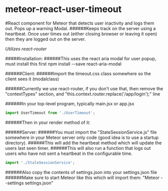 # meteor-react-user-timeout
#React component for Meteor that detects user inactivity and logs them out. Pops up a warning Modal. 
######Keeps track on the server using a heartbeat. Once user times out (either closing browser or leaving it open) then they are logged out on the server. 

*Utilizes react-router*

#####Installation:
######This uses the react aria modal for user popup, must install this first
npm install --save react-aria-modal

######Client:
######Import the timeout.css class somewhere so the client sees it (modalclass)

######Currently we use react-router, if you don't use that, then remove the "contextTypes" section, and "this.context.router.replace('/app/login');" line

######In your top-level program, typically main.jsx or app.jsx
```javascript
import UserTimeout from './UserTimeout';
```

######Then in your render method of it:
<UserTimeout />

######Server:
######You must import the "StateSessionService.js" file somewhere in your Meteor server only code (good idea is to use a startup directory).
######This will add the heartbeat method which will update the users last seen timer. 
######This will also run a function that logs out users who have not sent a heartbeat in the configurable time. 
```javascript
import './StaleSessionService';
```

######Also copy the contents of settings.json into your settings.json file
######Make sure to start Meteor like this which will import them:  "Meteor --settings settings.json"
